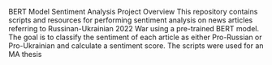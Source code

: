 BERT Model Sentiment Analysis
Project Overview
This repository contains scripts and resources for performing sentiment analysis on news articles referring to Russinan-Ukrainian 2022 War using a pre-trained BERT model. The goal is to classify the sentiment of each article as either Pro-Russian or Pro-Ukrainian and calculate a sentiment score.
The scripts were used for an MA thesis
